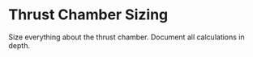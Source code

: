 # Thrust Chamber Sizing

Size everything about the thrust chamber. Document all calculations in depth.